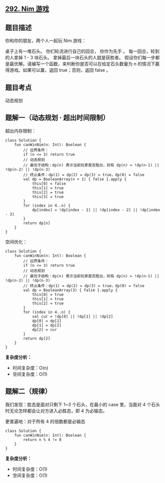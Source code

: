 ## [292. Nim 游戏](https://leetcode.cn/problems/nim-game/)

## 题目描述

你和你的朋友，两个人一起玩 Nim 游戏：

桌子上有一堆石头。
你们轮流进行自己的回合， 你作为先手 。
每一回合，轮到的人拿掉 1 - 3 块石头。
拿掉最后一块石头的人就是获胜者。
假设你们每一步都是最优解。请编写一个函数，来判断你是否可以在给定石头数量为 n 的情况下赢得游戏。如果可以赢，返回 true；否则，返回 false 。

## 题目考点

动态规划

## 题解一（动态规划 · 超出时间限制）
 
超出内存限制： 

```
class Solution {
    fun canWinNim(n: Int): Boolean {
        // 边界条件：
        if (n <= 3) return true
        // 动态规划
        // 最优子结构：dp(n) 表示当前玩家是否胜出，则有 dp(n) = !dp(n-1) || !dp(n-2) || !dp(n-3)
        // 终止条件：dp(1) = dp(2) = dp(3) = true，dp(0) = false
        val dp = BooleanArray(n + 1) { false }.apply {
            this[0] = false
            this[1] = true
            this[2] = true
            this[3] = true
        }
        for (index in 4..n) {
            dp[index] = !dp[index - 1] || !dp[index - 2] || !dp[index - 3]
        }
        return dp[n]
    }
}
```

空间优化：

```
class Solution {
    fun canWinNim(n: Int): Boolean {
        // 边界条件：
        if (n <= 3) return true
        // 动态规划
        // 最优子结构：dp(n) 表示当前玩家是否胜出，则有 dp(n) = !dp(n-1) || !dp(n-2) || !dp(n-3)
        // 终止条件：dp(1) = dp(2) = dp(3) = true，dp(0) = false
        val dp = BooleanArray(3) { false }.apply {
            this[0] = true
            this[1] = true
            this[2] = true
        }
        for (index in 4..n) {
            val cur = !dp[0] || !dp[1] || !dp[2]
            dp[0] = dp[1]
            dp[1] = dp[2]
            dp[2] = cur
        }
        return dp[2]
    }
}
```

**复杂度分析：**

- 时间复杂度：O(n)
- 空间复杂度：O(1) 

## 题解二（规律）

我们发现：胜态是面对只剩下 1~3 个石头，在最小的 case 里，当面对 4 个石头时无论怎样都会让对方进入必胜态，即 4 为必输态。

更普遍地：对于所有 4 的倍数都是必输态

```
class Solution {
    fun canWinNim(n: Int): Boolean {
        return n % 4 != 0
    }
}
```

**复杂度分析：**

- 时间复杂度：O(1)
- 空间复杂度：O(1) 
